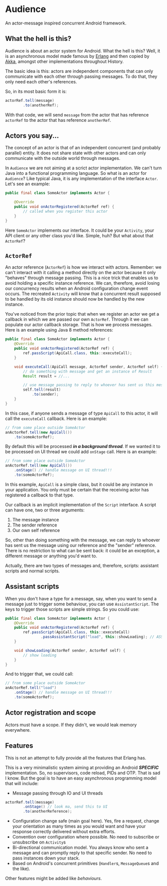 # Audience

An actor-message inspired concurrent Android framework.

## What the hell is this?

Audience is about an actor system for Android. What the hell is this? Well, it is an asynchronous model made famous by [Erlang](http://erlang.org/) and then copied by [Akka](http://akka.io/), amongst other implementations throughout History.

The basic idea is this: actors are independent components that can only communicate with each other through passing messages.  To do that, they only need each other's references. 

So, in its most basic form it is:

``` java
actorRef.tell(message)
        .to(anotherRef);
```

With that code, we will send `message` from the actor that has reference `actorRef` to the actor that has reference `anotherRef`.

## Actors you say...

The concept of an actor is that of an independent concurrent (and probably parallel) entity. It does not share state with other actors and can only communicate with the outside world through messages. 

In `Audience` we are not aiming at a scrict actor implementation. We can't turn Java into a functional programming language. So what is an actor for `Audience`? Like typical Java, it is any implementation of the interface `Actor`. Let's see an example:

``` java
public final class SomeActor implements Actor {

    @Override
    public void onActorRegistered(ActorRef ref) {
        // called when you register this actor
    }
}
```

Here `SomeActor` implements our interface. It could be your `Activity`, your API client or any other class you'd like. Simple, huh? But what about that `ActorRef`?

## `ActorRef`

An actor reference (`ActorRef`) is how we interact with actors. Remember: we can't interact with it calling a method directly on the actor because it only "behaves" through message passing. This is a nice trick that enables us to avoid holding a specific instance reference. We can, therefore, avoid losing our concurrency results when an Android configuration change event occurs. The recreated `Activity` will know that a concurrent result supposed to be handled by its old instance should now be handled by the new instance.

You've noticed from the prior topic that when we register an actor we get a callback in which we are passed our own `ActorRef`. Through it we can populate our actor callback storage. That is how we process messages. Here is an example using Java 8 method references:

``` java
public final class SomeActor implements Actor {
    @Override
    public void onActorRegistered(ActorRef ref) {
        ref.passScript(ApiCall.class, this::executeCall);
    }

    void executeCall(ApiCall message, ActorRef sender, ActorRef self) {
        // do something with message and get an instance of Result
        Result result = //...

        // use message passing to reply to whoever has sent us this message
        self.tell(result)
            .to(sender);
    }
}
```

In this case, if anyone sends a message of type `ApiCall` to this actor, it will call the `executeCall` callback. Here is an example:

``` java
// from some place outside SomeActor
anActorRef.tell(new ApiCall())
    .to(someActorRef);
```

By default this will be processed ***in a background thread***. If we wanted it to be processed on UI thread we could add `onStage` call. Here is an example:

``` java
// from some place outside SomeActor
anActorRef.tell(new ApiCall())
    .onStage() // handle message on UI thread!!!
    .to(someActorRef);
```

In this example, `ApiCall` is a simple class, but it could be any instance in your application. You only must be certain that the receiving actor has registered a callback to that type.

Our callback is an implicit implementation of the `Script` interface. A script can have one, two or three arguments: 

1. The message instance
2. The sender reference
3. Our own self reference

So, other than doing something with the message, we can reply to whoever has sent us the message using our reference and the "sender" reference. There is no restriction to what can be sent back: it could be an exception, a different message or anything you'd want to.

Actually, there are two types of messages and, therefore, scripts: assistant scripts and normal scripts.

## Assistant scripts

When you don't have a type for a message, say, when you want to send a message just to trigger some behaviour, you can use `AssistantScript`. The keys to trigger those scripts are simple strings. So you could use:

``` java
public final class SomeActor implements Actor {
    @Override
    public void onActorRegistered(ActorRef ref) {
        ref.passScript(ApiCall.class, this::executeCall)
                .passAssistantScript("load", this::showLoading); // ASSISTANT!
    }

    void showLoading(ActorRef sender, ActorRef self) {
        // show loading
    }
}
```

And to trigger that, we could call:

``` java
// from some place outside SomeActor
anActorRef.tell("load")
    .onStage() // handle message on UI thread!!!
    .to(someActorRef);
```

## Actor registration and scope

Actors must have a scope. If they didn't, we would leak memory everywhere.

## Features

This is not an attempt to fully provide all the features that Erlang has. 

This is a very minimalistic system aiming at providing an Android ***SPECIFIC*** implementation. 
So, no supervisors, code reload, PIDs and OTP. That is sad I know. But the goal is to have an easy 
asynchronous programming model that will include:

- Message passing through IO and UI threads

``` java
actorRef.tell(message)
        .onStage() // look ma, send this to UI
        .to(anotherReference);
```

- Configuration change safe (main goal here). Yes, fire a request, change your orientation as many times as you would want and have your response correctly delivered without extra efforts. 
- Convention over configuration where possible. No need to subscribe or unsubscribe on `Activity`s
- Bi-directional communication model. You always know who sent a message and can promptly reply to that specific sender. No need to pass instances down your stack.
- Based on Android's concurrent primitives (`Handler`s, `MessageQueue`s and the like).

Other features might be added like *behaviours*.
